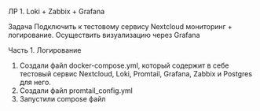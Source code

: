 ЛР 1. Loki + Zabbix + Grafana

Задача
Подключить к тестовому сервису Nextcloud мониторинг + логирование. Осуществить визуализацию через Grafana

Часть 1. Логирование
1. Создали файл docker-compose.yml, который содержит в себе тестовый сервис Nextcloud, Loki, Promtail, Grafana, Zabbix и Postgres для него.
2. Создали файл promtail_config.yml
3. Запустили compose файл 
